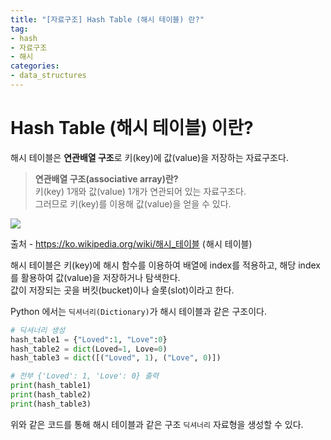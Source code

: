 ```yaml
---
title: "[자료구조] Hash Table (해시 테이블) 란?"
tag:
- hash
- 자료구조
- 해시
categories:
- data_structures
---
```


# Hash Table (해시 테이블) 이란?

해시 테이블은 **연관배열 구조**로 키(key)에 값(value)을 저장하는 자료구조다.

> **연관배열 구조(associative array)란?**<br>
키(key) 1개와 값(value) 1개가 연관되어 있는 자료구조다. <br>그러므로 키(key)를 이용해 값(value)을 얻을 수 있다.

![](https://upload.wikimedia.org/wikipedia/commons/thumb/b/bf/Hash_table_5_0_1_1_1_1_0_SP.svg/450px-Hash_table_5_0_1_1_1_1_0_SP.svg.png)

출처 - https://ko.wikipedia.org/wiki/해시_테이블 ( 해시 테이블)

해시 테이블은 키(key)에 해시 함수를 이용하여 배열에 index를 적용하고, 해당 index를 활용하여 값(value)을 저장하거나 탐색한다.<br>값이 저장되는 곳을 버킷(bucket)이나 슬롯(slot)이라고 한다.

Python 에서는 `딕셔너리(Dictionary)`가 해시 테이블과 같은 구조이다.

```python
# 딕셔너리 생성
hash_table1 = {"Loved":1, "Love":0}
hash_table2 = dict(Loved=1, Love=0)
hash_table3 = dict([("Loved", 1), ("Love", 0)])

# 전부 {'Loved': 1, 'Love': 0} 출력
print(hash_table1)
print(hash_table2)
print(hash_table3)
```

위와 같은 코드를 통해 해시 테이블과 같은 구조 `딕셔너리` 자료형을 생성할 수 있다.
